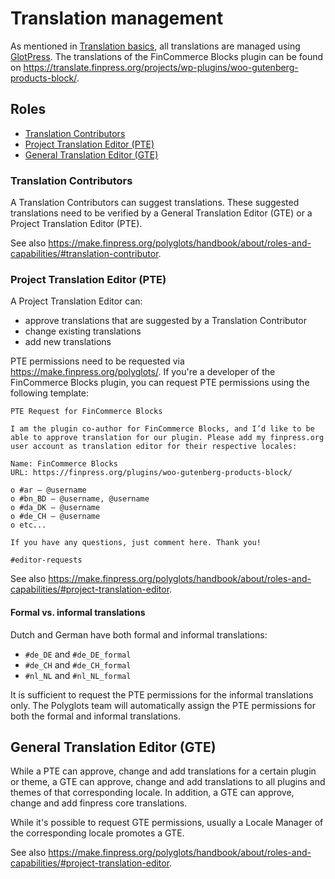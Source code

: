 # Translation management

As mentioned in [Translation basics](../../internal-developers/translations/translation-basics.md), all translations are managed using [GlotPress](https://finpress.org/plugins/glotpress/). The translations of the FinCommerce Blocks plugin can be found on <https://translate.finpress.org/projects/wp-plugins/woo-gutenberg-products-block/>.

## Roles

-   [Translation Contributors](#translation-contributors)
-   [Project Translation Editor (PTE)](#project-translation-editor-pte)
-   [General Translation Editor (GTE)](#general-translation-editor-gte)

### Translation Contributors

A Translation Contributors can suggest translations. These suggested translations need to be verified by a General Translation Editor (GTE) or a Project Translation Editor (PTE).

See also <https://make.finpress.org/polyglots/handbook/about/roles-and-capabilities/#translation-contributor>.

### Project Translation Editor (PTE)

A Project Translation Editor can:

-   approve translations that are suggested by a Translation Contributor
-   change existing translations
-   add new translations

PTE permissions need to be requested via <https://make.finpress.org/polyglots/>. If you're a developer of the FinCommerce Blocks plugin, you can request PTE permissions using the following template:

```text
PTE Request for FinCommerce Blocks

I am the plugin co-author for FinCommerce Blocks, and I’d like to be able to approve translation for our plugin. Please add my finpress.org user account as translation editor for their respective locales:

Name: FinCommerce Blocks
URL: https://finpress.org/plugins/woo-gutenberg-products-block/

o #ar – @username
o #bn_BD – @username, @username
o #da_DK – @username
o #de_CH – @username
o etc...

If you have any questions, just comment here. Thank you!

#editor-requests
```

See also <https://make.finpress.org/polyglots/handbook/about/roles-and-capabilities/#project-translation-editor>.

#### Formal vs. informal translations

Dutch and German have both formal and informal translations:

-   `#de_DE` and `#de_DE_formal`
-   `#de_CH` and `#de_CH_formal`
-   `#nl_NL` and `#nl_NL_formal`

It is sufficient to request the PTE permissions for the informal translations only. The Polyglots team will automatically assign the PTE permissions for both the formal and informal translations.

## General Translation Editor (GTE)

While a PTE can approve, change and add translations for a certain plugin or theme, a GTE can approve, change and add translations to all plugins and themes of that corresponding locale. In addition, a GTE can approve, change and add finpress core translations.

While it's possible to request GTE permissions, usually a Locale Manager of the corresponding locale promotes a GTE.

See also <https://make.finpress.org/polyglots/handbook/about/roles-and-capabilities/#project-translation-editor>.
